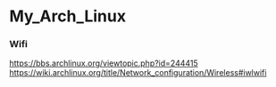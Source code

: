# My_Arch_Linux

### Wifi
https://bbs.archlinux.org/viewtopic.php?id=244415
https://wiki.archlinux.org/title/Network_configuration/Wireless#iwlwifi
